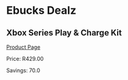 
# Ebucks Dealz
## Xbox Series Play & Charge Kit
[Product Page](https://www.ebucks.com/web/shop/productSelected.do?prodId=1076297307&catId=1158500560)

Price: R429.00

Savings: 70.0


	